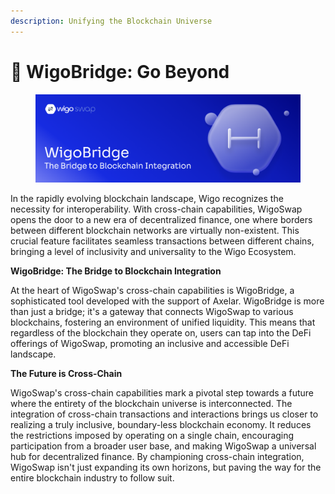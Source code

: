 ```yaml
---
description: Unifying the Blockchain Universe
---
```


# 🌉 WigoBridge: Go Beyond

<figure><img src="../.gitbook/assets/WigoBridge 1.png" alt=""><figcaption></figcaption></figure>

In the rapidly evolving blockchain landscape, Wigo recognizes the necessity for interoperability. With cross-chain capabilities, WigoSwap opens the door to a new era of decentralized finance, one where borders between different blockchain networks are virtually non-existent. This crucial feature facilitates seamless transactions between different chains, bringing a level of inclusivity and universality to the Wigo Ecosystem.



**WigoBridge: The Bridge to Blockchain Integration**

At the heart of WigoSwap's cross-chain capabilities is WigoBridge, a sophisticated tool developed with the support of Axelar. WigoBridge is more than just a bridge; it's a gateway that connects WigoSwap to various blockchains, fostering an environment of unified liquidity. This means that regardless of the blockchain they operate on, users can tap into the DeFi offerings of WigoSwap, promoting an inclusive and accessible DeFi landscape.



**The Future is Cross-Chain**

WigoSwap's cross-chain capabilities mark a pivotal step towards a future where the entirety of the blockchain universe is interconnected. The integration of cross-chain transactions and interactions brings us closer to realizing a truly inclusive, boundary-less blockchain economy. It reduces the restrictions imposed by operating on a single chain, encouraging participation from a broader user base, and making WigoSwap a universal hub for decentralized finance. By championing cross-chain integration, WigoSwap isn't just expanding its own horizons, but paving the way for the entire blockchain industry to follow suit.
